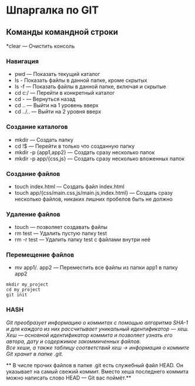 # Шпаргалка по GIT

## Команды командной строки

*clear — Очистить консоль

### Навигация
* pwd — Показать текущий каталог
* ls - Показать файлы в данной папке, кроме скрытых
* ls -f — Показать файлы в данной папке, включая и скрытые
* cd c:/ — Перейти в конкретный каталог
* cd - — Вернуться назад
* cd .. — Выйти на 1 уровень вверх
* cd ../.. — Выйти на 2 уровня вверх

### Создание каталогов
* mkdir — Создать папку
* cd !$ — Перейти в только что созданную папку
* mkdir -p {app1,app2} — Создать сразу несколько папок
* mkdir -p app/{css,js} — Создать сразу несколько вложенных папок

### Создание файлов
* touch index.html — Создать файл index.html
* touch app/{css/main.css,js/main.js,index.html} — Создать сразу несколько файлов, никаких лишних пробелов быть не должно

### Удаление файлов
* touch — позволяет создавать файлы
* rm test — Удалить пустую папку test
* rm -r test — Удалить папку test с файлами внутри неё

### Перемещение файлов
* mv app1/*.* app2 — Переместить все файлы из папки app1 в папку app2

```
mkdir my_project
cd my_project
git init
```


### HASH
*Git преобразует информацию о коммитах с помощью алгоритма SHA-1 и для каждого из них рассчитывает уникальный идентификатор — хеш.*<br>
*Хеш — основной идентификатор коммита и позволяет узнать его автора, дату и содержимое закоммиченных файлов.*<br>
*Все хеши, а также таблицу соответствий хеш → информация о коммите Git хранит в папке .git.*<br>

** В числе прочих файлов в папке .git есть служебный файл HEAD. Он указывает на самый свежий коммит.
Вместо хеша последнего коммита можно написать слово HEAD — Git вас поймёт.**
